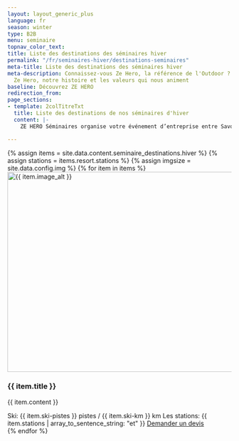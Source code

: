 ```yaml
---
layout: layout_generic_plus
language: fr
season: winter
type: B2B
menu: seminaire
topnav_color_text: 
title: Liste des destinations des séminaires hiver
permalink: "/fr/seminaires-hiver/destinations-seminaires"
meta-title: Liste des destinations des séminaires hiver
meta-description: Connaissez-vous Ze Hero, la référence de l'Outdoor ? Découvrez l'équipe
  Ze Hero, notre histoire et les valeurs qui nous animent
baseline: Découvrez ZE HERO
redirection_from:
page_sections:
- template: 2colTitreTxt
  title: Liste des destinations de nos séminaires d'hiver
  content: |-
    ZE HERO Séminaires organise votre événement d’entreprise entre Savoies, Mont Blanc et Jura, au cœur d’une nature généreuse, de massifs enneigés, de villages charmants et de lacs étincelants... un cadre unique à moins de 4h de Paris, qui sera apprécié par tous.

---
```


 <!-- start section -->
<section class="p-0 wow animate__fadeIn">
    <div class="container">
        <div class="row row-cols-1 row-cols-lg-3 row-cols-md-2 justify-content-center margin-9-rem-bottom lg-margin-7-rem-bottom">
            {% assign items = site.data.content.seminaire_destinations.hiver %}
            {% assign stations = items.resort.stations %}
            {% assign imgsize = site.data.config.img %}
            {% for item in items %}
            <!-- start testimonial item -->
            <div class="col margin-30px-bottom xs-margin-15px-bottom wow animate__fadeIn" data-wow-delay="0.2s">
                <div class="testimonials-style-02 border-radius-5px overflow-hidden">
                    <img class="d-inline-block" loading="lazy" src="{{ imgsize.url }}{{ imgsize.blogpostlist }}{{ item.image_href | remove: 'https://res.cloudinary.com/deddrj0yb/image/upload' }}" alt="{{ item.image_alt }}"  width="600px" height="450px" />
                    <div class="testimonials-content padding-3-half-rem-all bg-light-gray  lg-padding-2-half-rem-lr">
                        <h3 class="h-70px h3 alt-font font-weight-500 text-extra-dark-gray text-uppercase d-block">{{ item.title }}</h3>
                        <p class="h-200px">{{ item.content }}</p>
                        <span class="h-50px alt-font font-weight-300 text-small text-uppercase d-block">Ski: {{ item.ski-pistes }} pistes / {{ item.ski-km }} km</span>
                        <span class="h-70px alt-font font-weight-300 text-small text-uppercase d-block">Les stations:  {{ item.stations | array_to_sentence_string: "et" }} </span>
                        <a href="/fr/seminaire-devis/" class="btn btn-large btn-{{ site.data.config[page.type].site-color }} btn-round-edge-small" title="Demande de devis pour {{ item.title }}">Demander un devis</a>                        
                    </div>
                </div>
            </div>
            <!-- end testimonial item -->
            {% endfor %}
        </div>
    </div>
</section>
<!-- end section -->